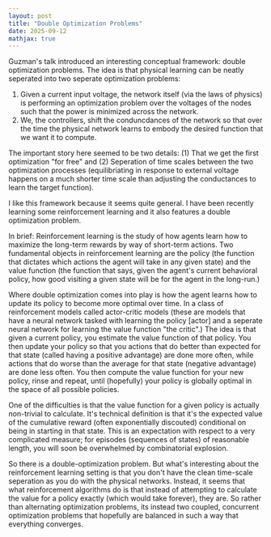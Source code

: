 ```yaml
---
layout: post
title: "Double Optimization Problems"
date: 2025-09-12
mathjax: true
---
```


Guzman's talk introduced an interesting conceptual framework: double optimization problems. The idea is that physical learning can be neatly seperated into two seperate optimization problems:

1. Given a current input voltage, the network itself (via the laws of physics) is performing an optimization problem over the voltages of the nodes such that the power is minimized across the network.
2. We, the controllers, shift the conduncdances of the network so that over the time the physical network learns to embody the desired function that we want it to compute.

The important story here seemed to be two details: (1) That we get the first optimization "for free" and (2) Seperation of time scales between the two optimization processes (equilibriating in response to external voltage happens on a much shorter time scale than adjusting the conductances to learn the target function).

I like this framework because it seems quite general. I have been recently learning some reinforcement learning and it also features a double optimization problem.

In brief: Reinforcement learning is the study of how agents learn how to maximize the long-term rewards by way of short-term actions. Two fundamental objects in reinforcement learning are the policy (the function that dictates which actions the agent will take in any given state) and the value function (the function that says, given the agent's current behavioral policy, how good visiting a given state will be for the agent in the long-run.)

Where double optimization comes into play is how the agent learns how to update its policy to become more optimal over time. In a class of reinforcement models called actor-critic models (these are models that have a neural network tasked with learning the policy [actor] and a seperate neural network for learning the value function "the critic".) The idea is that given a current policy, you estimate the value function of that policy. You then update your policy so that you actions that do better than expected for that state (called having a positive advantage) are done more often, while actions that do worse than the average for that state (negative advantage) are done less often. You then compute the value function for your new policy, rinse and repeat, until (hopefully) your policy is globally optimal in the space of all possible policies.

One of the difficulties is that the value function for a given policy is actually non-trivial to calculate. It's technical definition is that it's the expected value of the cumulative reward (often exponentially discouted) conditional on being in starting in that state. This is an expectation with respect to a very complicated measure; for episodes (sequences of states) of reasonable length, you will soon be overwhelmed by combinatorial explosion.

So there is a double-optimization problem. But what's interesting about the reinforcement learning setting is that you don't have the clean time-scale seperation as you do with the physical networks. Instead, it seems that what reinforcement algorithms do is that instead of attempting to calculate the value for a policy exactly (which would take forever), they are. So rather than alternating optimization problems, its instead two coupled, concurrent optimization problems that hopefully are balanced in such a way that everything converges.